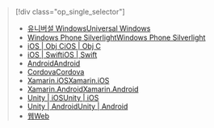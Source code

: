 > [!div class="op_single_selector"]
> * [<span data-ttu-id="17752-101">유니버설 Windows</span><span class="sxs-lookup"><span data-stu-id="17752-101">Universal Windows</span></span>](../articles/mobile-engagement/mobile-engagement-windows-store-dotnet-get-started.md)
> * [<span data-ttu-id="17752-102">Windows Phone Silverlight</span><span class="sxs-lookup"><span data-stu-id="17752-102">Windows Phone Silverlight</span></span>](../articles/mobile-engagement/mobile-engagement-windows-phone-get-started.md)
> * [<span data-ttu-id="17752-103">iOS | Obj C</span><span class="sxs-lookup"><span data-stu-id="17752-103">iOS | Obj C</span></span>](../articles/mobile-engagement/mobile-engagement-ios-get-started.md)
> * [<span data-ttu-id="17752-104">iOS | Swift</span><span class="sxs-lookup"><span data-stu-id="17752-104">iOS | Swift</span></span>](../articles/mobile-engagement/mobile-engagement-ios-swift-get-started.md)
> * [<span data-ttu-id="17752-105">Android</span><span class="sxs-lookup"><span data-stu-id="17752-105">Android</span></span>](../articles/mobile-engagement/mobile-engagement-android-get-started.md)
> * [<span data-ttu-id="17752-106">Cordova</span><span class="sxs-lookup"><span data-stu-id="17752-106">Cordova</span></span>](../articles/mobile-engagement/mobile-engagement-cordova-get-started.md)
> * [<span data-ttu-id="17752-107">Xamarin.iOS</span><span class="sxs-lookup"><span data-stu-id="17752-107">Xamarin.iOS</span></span>](../articles/mobile-engagement/mobile-engagement-xamarin-ios-get-started.md)
> * [<span data-ttu-id="17752-108">Xamarin.Android</span><span class="sxs-lookup"><span data-stu-id="17752-108">Xamarin.Android</span></span>](../articles/mobile-engagement/mobile-engagement-xamarin-android-get-started.md)
> * [<span data-ttu-id="17752-109">Unity | iOS</span><span class="sxs-lookup"><span data-stu-id="17752-109">Unity | iOS</span></span>](../articles/mobile-engagement/mobile-engagement-unity-ios-get-started.md)
> * [<span data-ttu-id="17752-110">Unity | Android</span><span class="sxs-lookup"><span data-stu-id="17752-110">Unity | Android</span></span>](../articles/mobile-engagement/mobile-engagement-unity-android-get-started.md)
> * [<span data-ttu-id="17752-111">웹</span><span class="sxs-lookup"><span data-stu-id="17752-111">Web</span></span>](../articles/mobile-engagement/mobile-engagement-web-app-get-started.md)
> 
> 

